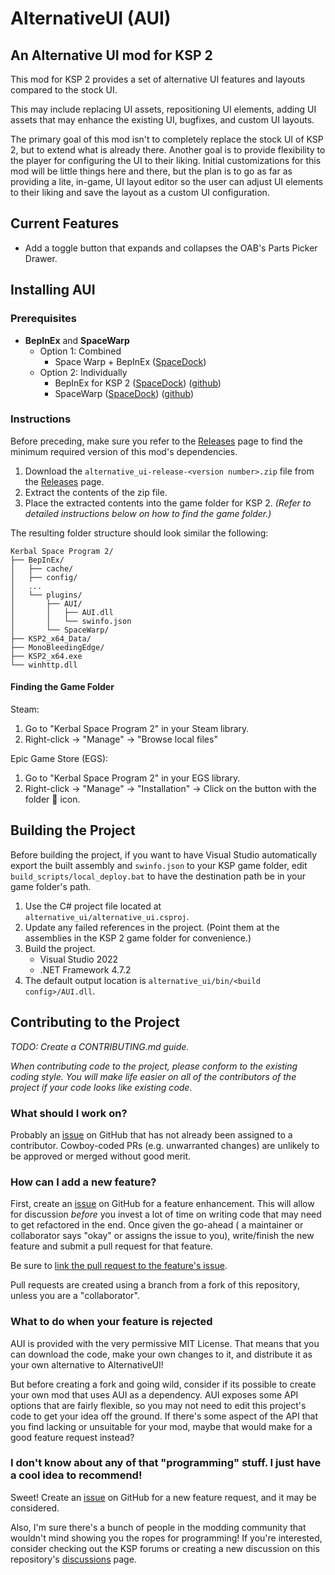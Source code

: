 # AlternativeUI (AUI)
## An Alternative UI mod for KSP 2
This mod for KSP 2 provides a set of alternative UI features and layouts compared to the stock UI.

This may include replacing UI assets, repositioning UI elements, adding UI assets that may enhance the existing UI, bugfixes, and custom UI layouts.

The primary goal of this mod isn't to completely replace the stock UI of KSP 2, but to extend what is already there. Another goal is to provide flexibility to the player for configuring the UI to their liking. Initial customizations for this mod will be little things here and there, but the plan is to go as far as providing a lite, in-game, UI layout editor so the user can adjust UI elements to their liking and save the layout as a custom UI configuration.

## Current Features
* Add a toggle button that expands and collapses the OAB's Parts Picker Drawer.

## Installing AUI
### Prerequisites
* **BepInEx** and **SpaceWarp**
  * Option 1: Combined
    * Space Warp + BepInEx ([SpaceDock](https://spacedock.info/mod/3277))
  * Option 2: Individually
    * BepInEx for KSP 2 ([SpaceDock](https://spacedock.info/mod/3255)) ([github](https://github.com/BepInEx/BepInEx))
    * SpaceWarp ([SpaceDock](https://spacedock.info/mod/3257)) ([github](https://github.com/SpaceWarpDev/SpaceWarp))

### Instructions
Before preceding, make sure you refer to the [Releases](https://github.com/kkaja123/AlternativeUI/releases) page to find the minimum required version of this mod's dependencies.
1. Download the `alternative_ui-release-<version number>.zip` file from the [Releases](https://github.com/kkaja123/AlternativeUI/releases) page.
2. Extract the contents of the zip file.
3. Place the extracted contents into the game folder for KSP 2. *(Refer to detailed instructions below on how to find the game folder.)*

The resulting folder structure should look similar the following:
```
Kerbal Space Program 2/
├── BepInEx/
│   ├── cache/
│   ├── config/
│   ...
│   └── plugins/
│       ├── AUI/
│       │   ├── AUI.dll
│       │   └── swinfo.json
│       └── SpaceWarp/
├── KSP2_x64_Data/
├── MonoBleedingEdge/
├── KSP2_x64.exe
└── winhttp.dll
```

#### Finding the Game Folder

Steam:
1. Go to "Kerbal Space Program 2" in your Steam library.
2. Right-click -> "Manage" -> "Browse local files"

Epic Game Store (EGS):
1. Go to "Kerbal Space Program 2" in your EGS library.
2. Right-click -> "Manage" -> "Installation" -> Click on the button with the folder 📁 icon.

## Building the Project
Before building the project, if you want to have Visual Studio automatically export the built assembly and `swinfo.json` to your KSP game folder, edit `build_scripts/local_deploy.bat` to have the destination path be in your game folder's path.

1. Use the C# project file located at `alternative_ui/alternative_ui.csproj`.
2. Update any failed references in the project. (Point them at the assemblies in the KSP 2 game folder for convenience.)
3. Build the project.
     * Visual Studio 2022
     * .NET Framework 4.7.2
4. The default output location is `alternative_ui/bin/<build config>/AUI.dll`.

## Contributing to the Project
*TODO: Create a CONTRIBUTING.md guide.*

*When contributing code to the project, please conform to the existing coding style. You will make life easier on all of the contributors of the project if your code looks like existing code.*
### What should I work on?
Probably an [issue](https://github.com/kkaja123/AlternativeUI/issues) on GitHub that has not already been assigned to a contributor. Cowboy-coded PRs (e.g. unwarranted changes) are unlikely to be approved or merged without good merit.

### How can I add a new feature?
First, create an [issue](https://github.com/kkaja123/AlternativeUI/issues/new/choose) on GitHub for a feature enhancement. This will allow for discussion *before* you invest a lot of time on writing code that may need to get refactored in the end. Once given the go-ahead ( a maintainer or collaborator says "okay" or assigns the issue to you), write/finish the new feature and submit a pull request for that feature.

Be sure to [link the pull request to the feature's issue](https://docs.github.com/en/issues/tracking-your-work-with-issues/linking-a-pull-request-to-an-issue).

Pull requests are created using a branch from a fork of this repository, unless you are a "collaborator".

### What to do when your feature is rejected
AUI is provided with the very permissive MIT License. That means that you can download the code, make your own changes to it, and distribute it as your own alternative to AlternativeUI!

But before creating a fork and going wild, consider if its possible to create your own mod that uses AUI as a dependency. AUI exposes some API options that are fairly flexible, so you may not need to edit this project's code to get your idea off the ground. If there's some aspect of the API that you find lacking or unsuitable for your mod, maybe that would make for a good feature request instead?

### I don't know about any of that "programming" stuff. I just have a cool idea to recommend!
Sweet! Create an [issue](https://github.com/kkaja123/AlternativeUI/issues/new/choose) on GitHub for a new feature request, and it may be considered.

Also, I'm sure there's a bunch of people in the modding community that wouldn't mind showing you the ropes for programming! If you're interested, consider checking out the KSP forums or creating a new discussion on this repository's [discussions](https://github.com/kkaja123/AlternativeUI/discussions) page.